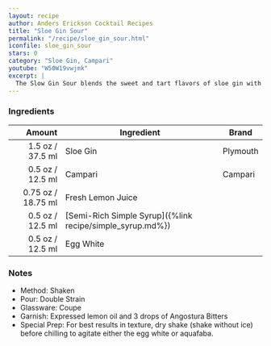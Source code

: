 ```yaml
---
layout: recipe
author: Anders Erickson Cocktail Recipes
title: "Sloe Gin Sour"
permalink: "/recipe/sloe_gin_sour.html"
iconfile: sloe_gin_sour
stars: 0
category: "Sloe Gin, Campari"
youtube: "W50W19vwjmk"
excerpt: |
  The Slow Gin Sour blends the sweet and tart flavors of sloe gin with the classic sour template.
---
```


### Ingredients

|  Amount | Ingredient                                                | Brand    |
| ------: | --------------------------------------------------------- | -------- |
|  1.5 oz / 37.5 ml | Sloe Gin                                                  | Plymouth |
|  0.5 oz / 12.5 ml | Campari                                                   | Campari  |
| 0.75 oz / 18.75 ml | Fresh Lemon Juice                                         |
|  0.5 oz / 12.5 ml | [Semi-Rich Simple Syrup]({%link recipe/simple_syrup.md%}) |
|  0.5 oz / 12.5 ml | Egg White                                                 |

### Notes

- Method: Shaken
- Pour: Double Strain
- Glassware: Coupe
- Garnish: Expressed lemon oil and 3 drops of Angostura Bitters
- Special Prep: For best results in texture, dry shake (shake without ice) before chilling to agitate either the egg white or aquafaba.
